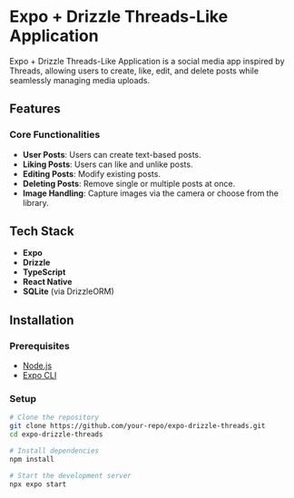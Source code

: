 # Expo + Drizzle Threads-Like Application

Expo + Drizzle Threads-Like Application is a social media app inspired by Threads, allowing users to create, like, edit, and delete posts while seamlessly managing media uploads.

## Features
### Core Functionalities
- **User Posts**: Users can create text-based posts.
- **Liking Posts**: Users can like and unlike posts.
- **Editing Posts**: Modify existing posts.
- **Deleting Posts**: Remove single or multiple posts at once.
- **Image Handling**: Capture images via the camera or choose from the library.

## Tech Stack
- **Expo**
- **Drizzle**
- **TypeScript**
- **React Native**
- **SQLite** (via DrizzleORM)

## Installation
### Prerequisites
- [Node.js](https://nodejs.org/)
- [Expo CLI](https://docs.expo.dev/get-started/installation/)

### Setup
```bash
# Clone the repository
git clone https://github.com/your-repo/expo-drizzle-threads.git
cd expo-drizzle-threads

# Install dependencies
npm install

# Start the development server
npx expo start
```
